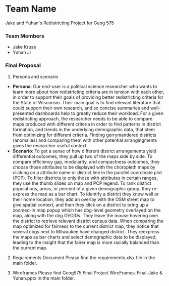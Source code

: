 # Team Name
Jake and Yuhan's Redistricting Project for Geog 575

### Team Members
* Jake Kruse
* Yuhan Ji

### Final Proposal
1. Persona and scenario
- **Persona**: Our end-user is a political science researcher who wants to learn more about how redistricting criteria are in tension with each other, in order to support their goals of providing better redistricting criteria for the State of Wisconsin. Their main goal is to find relevant literature that could support their own research, and so concise summaries and well-presented dashboards help to greatly reduce their workload. For a given redistricting approach, the researcher needs to be able to compare maps produced with different criteria in order to find patterns in district formation, and trends in the underlying demographic data, that stem from optimizing for different criteria. Finding gerrymandered districts (anomalies) and comparing them with other potential arrangingments gives the researcher useful context.
- **Scenario**:
     To get a sense of how different district arrangements yield differential outcomes, they pull up two of the maps side by side. To compare efficiency gap, modularity, and compactness outcomes, they choose those attributes to be displayed with the choropleth maps by clicking on a attribute name or district line in the parallel coordinate plot (PCP). To filter districts to only those with attributes in certain ranges, they use the thumb slides on map and PCP legend. To rank district populations, areas, or percent of a given demographic group, they re-express the map as a bar chart. To identify a district they know well or their home location, they add an overlay with the OSM street map to give spatial context, and then they click on a district to bring up a zoomed-in map popup which has cbg-level geometry overlayed on the map, along with the cbg GEOIDs. They leave the mouse hovering over the district to retrieve relevant district census data. When comparing the map optimized for fairness to the current district map, they notice that several cbgs next to Milwaukee have changed district. They reexpress the maps as bar charts and select demographic data to be displayed, leading to the insight that the fairer map is more racially balanced than the current map.

2. Requirements Document
Please find the requirements.xlsx file in the main folder.

3. Wireframes
Please find Geog575 Final Project WireFrames-Final-Jake & Yuhan.pptx in the main folder.






